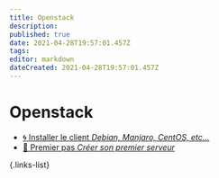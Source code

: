 ```yaml
---
title: Openstack
description: 
published: true
date: 2021-04-28T19:57:01.457Z
tags: 
editor: markdown
dateCreated: 2021-04-28T19:57:01.457Z
---
```


# Openstack
- [:cyclone: Installer le client *Debian, Manjaro, CentOS, etc...*](/Openstack/Installation)
- [🏁 Premier pas *Créer son premier serveur*](/Openstack/Premier-Pas)

{.links-list}